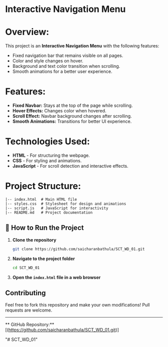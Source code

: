 # Interactive Navigation Menu

# Overview:
This project is an **Interactive Navigation Menu** with the following features:
- Fixed navigation bar that remains visible on all pages.
- Color and style changes on hover.
- Background and text color transition when scrolling.
- Smooth animations for a better user experience.

# Features:
- **Fixed Navbar:** Stays at the top of the page while scrolling.
- **Hover Effects:** Changes color when hovered.
- **Scroll Effect:** Navbar background changes after scrolling.
- **Smooth Animations:** Transitions for better UI experience.

# Technologies Used:
- **HTML** - For structuring the webpage.
- **CSS** - For styling and animations.
- **JavaScript** - For scroll detection and interactive effects.

# Project Structure:
```
|-- index.html  # Main HTML file
|-- styles.css  # Stylesheet for design and animations
|-- script.js   # JavaScript for interactivity
|-- README.md   # Project documentation
```

## 🔧 How to Run the Project
1. **Clone the repository**
   ```sh
   git clone https://github.com/saicharanbathula/SCT_WD_01.git
   ```
2. **Navigate to the project folder**
   ```sh
   cd SCT_WD_01
   ```
3. **Open the `index.html` file in a web browser**


##  Contributing
Feel free to fork this repository and make your own modifications! Pull requests are welcome.

---
** GitHub Repository:** [(https://github.com/saicharanbathula/SCT_WD_01.git)]


"# SCT_WD_01" 
